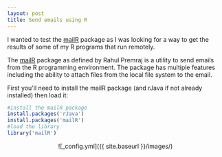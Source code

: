 ```yaml
---
layout: post
title: Send emails using R
---
```


I wanted to test the [mailR](https://github.com/rpremraj/mailR) package as I was looking for a way to get the results of some of my R programs that run remotely.

The [mailR](https://github.com/rpremraj/mailR) package as defined by  Rahul Premraj is a utility to send emails from the R programming environment. The package has multiple features including the ability to attach files from the local file system to the email.

First you'll need to install the mailR package (and rJava if not already installed) then load it:

```R
#install the mailR package
install.packages('rJava')
install.packages('mailR')
#load the library
library('mailR')
```
<p align="center">
  ![_config.yml]({{ site.baseurl }}/images/)
</p>




